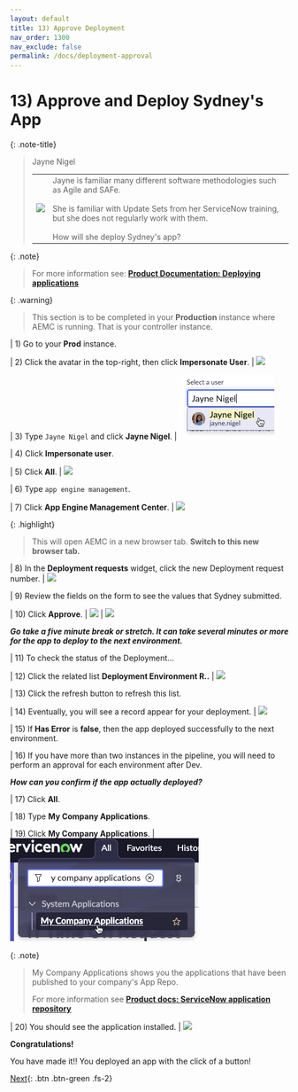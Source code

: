 ```yaml
---
layout: default
title: 13) Approve Deployment
nav_order: 1300
nav_exclude: false
permalink: /docs/deployment-approval
---
```


# 13) Approve and Deploy Sydney's App

{: .note-title}
> Jayne Nigel
> <table>
> <tbody>
> <tr>
> <td>
> <img src="https://creatorworkflowsnow.github.io/lab-aemc-utah/assets/images/2023-03-28-16-42-23.png">
> </td>
> <td>
> Jayne is familiar many different software methodologies such as Agile and SAFe.<br/> 
> <br/>
> She is familiar with Update Sets from her ServiceNow training, but she does not regularly work with them.<br/>
> <br/>
> How will she deploy Sydney's app?
> </td>
> </tr>
> </tbody>
> </table>

{: .note}
> For more information see: **[Product Documentation: Deploying applications](https://docs.servicenow.com/bundle/utah-application-development/page/build/custom-application/concept/deploying-applications.html)**

{: .warning}
>This section is to be completed in your **Production** instance where AEMC is running. That is your controller instance. 

| 1) Go to your **Prod** instance.

| 2) Click the avatar in the top-right, then click **Impersonate User**.
| ![](../assets/images/2023-03-14-12-59-49.png)

| 3) Type ```Jayne Nigel``` and click **Jayne Nigel**.
| ![](../assets/images/2023-03-14-12-45-21.png)

| 4) Click **Impersonate user**.

| 5) Click **All**.
| ![](../assets/images/2023-03-14-12-35-45.png)

| 6) Type ```app engine management```.

| 7) Click **App Engine Management Center**.
| ![](../assets/images/2023-03-14-12-47-53.png)

{: .highlight}
> This will open AEMC in a new browser tab. **Switch to this new browser tab.**

| 8) In the **Deployment requests** widget, click the new Deployment request number. 
| ![](../assets/images/2023-03-15-14-12-49.png)

| 9) Review the fields on the form to see the values that Sydney submitted. 

| 10) Click **Approve**.
| ![](../assets/images/2023-03-15-14-15-20.png)
| ![](../assets/images/2023-03-15-14-15-47.png)

***Go take a five minute break or stretch.  It can take several minutes or more for the app to deploy to the next environment.***

| 11) To check the status of the Deployment... 

| 12) Click the related list **Deployment Environment R..**
| ![](../assets/images/2023-03-15-14-17-35.png)

| 13) Click the refresh button to refresh this list. 

| 14) Eventually, you will see a record appear for your deployment. 
| ![](../assets/images/2023-03-15-14-18-20.png)

| 15) If **Has Error** is **false**, then the app deployed successfully to the next environment. 

| 16) If you have more than two instances in the pipeline, you will need to perform an approval for each environment after Dev. 

***How can you confirm if the app actually deployed?***

| 17) Click **All**.

| 18) Type **My Company Applications**.

| 19) Click **My Company Applications**.
| ![](../assets/images/2023-03-15-14-20-14.png)

{: .note}
> My Company Applications shows you the applications that have been published to your company's App Repo. 
>
> For more information see **[Product docs: ServiceNow application repository](https://docs.servicenow.com/csh?topicname=app-repo.html&version=latest)**

| 20) You should see the application installed. 
| ![](../assets/images/2023-03-15-14-23-44.png)

**Congratulations!**  

You have made it!! You deployed an app with the click of a button!

[Next](/lab-aemc-utah/docs/optional-setup-tasks){: .btn .btn-green .fs-2}